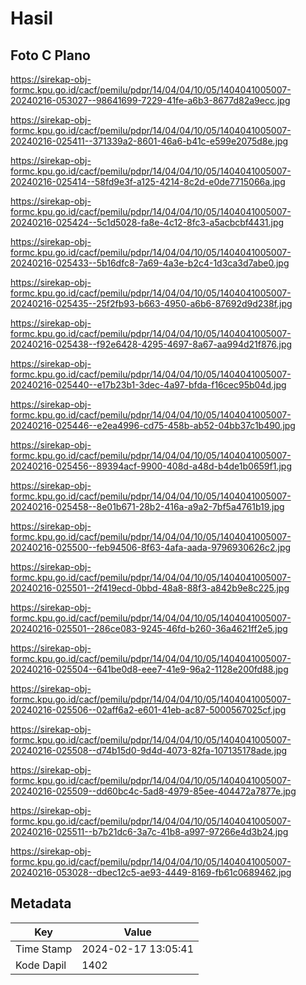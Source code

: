 # Hasil

## Foto C Plano

https://sirekap-obj-formc.kpu.go.id/cacf/pemilu/pdpr/14/04/04/10/05/1404041005007-20240216-053027--98641699-7229-41fe-a6b3-8677d82a9ecc.jpg

https://sirekap-obj-formc.kpu.go.id/cacf/pemilu/pdpr/14/04/04/10/05/1404041005007-20240216-025411--371339a2-8601-46a6-b41c-e599e2075d8e.jpg

https://sirekap-obj-formc.kpu.go.id/cacf/pemilu/pdpr/14/04/04/10/05/1404041005007-20240216-025414--58fd9e3f-a125-4214-8c2d-e0de7715066a.jpg

https://sirekap-obj-formc.kpu.go.id/cacf/pemilu/pdpr/14/04/04/10/05/1404041005007-20240216-025424--5c1d5028-fa8e-4c12-8fc3-a5acbcbf4431.jpg

https://sirekap-obj-formc.kpu.go.id/cacf/pemilu/pdpr/14/04/04/10/05/1404041005007-20240216-025433--5b16dfc8-7a69-4a3e-b2c4-1d3ca3d7abe0.jpg

https://sirekap-obj-formc.kpu.go.id/cacf/pemilu/pdpr/14/04/04/10/05/1404041005007-20240216-025435--25f2fb93-b663-4950-a6b6-87692d9d238f.jpg

https://sirekap-obj-formc.kpu.go.id/cacf/pemilu/pdpr/14/04/04/10/05/1404041005007-20240216-025438--f92e6428-4295-4697-8a67-aa994d21f876.jpg

https://sirekap-obj-formc.kpu.go.id/cacf/pemilu/pdpr/14/04/04/10/05/1404041005007-20240216-025440--e17b23b1-3dec-4a97-bfda-f16cec95b04d.jpg

https://sirekap-obj-formc.kpu.go.id/cacf/pemilu/pdpr/14/04/04/10/05/1404041005007-20240216-025446--e2ea4996-cd75-458b-ab52-04bb37c1b490.jpg

https://sirekap-obj-formc.kpu.go.id/cacf/pemilu/pdpr/14/04/04/10/05/1404041005007-20240216-025456--89394acf-9900-408d-a48d-b4de1b0659f1.jpg

https://sirekap-obj-formc.kpu.go.id/cacf/pemilu/pdpr/14/04/04/10/05/1404041005007-20240216-025458--8e01b671-28b2-416a-a9a2-7bf5a4761b19.jpg

https://sirekap-obj-formc.kpu.go.id/cacf/pemilu/pdpr/14/04/04/10/05/1404041005007-20240216-025500--feb94506-8f63-4afa-aada-9796930626c2.jpg

https://sirekap-obj-formc.kpu.go.id/cacf/pemilu/pdpr/14/04/04/10/05/1404041005007-20240216-025501--2f419ecd-0bbd-48a8-88f3-a842b9e8c225.jpg

https://sirekap-obj-formc.kpu.go.id/cacf/pemilu/pdpr/14/04/04/10/05/1404041005007-20240216-025501--286ce083-9245-46fd-b260-36a4621ff2e5.jpg

https://sirekap-obj-formc.kpu.go.id/cacf/pemilu/pdpr/14/04/04/10/05/1404041005007-20240216-025504--641be0d8-eee7-41e9-96a2-1128e200fd88.jpg

https://sirekap-obj-formc.kpu.go.id/cacf/pemilu/pdpr/14/04/04/10/05/1404041005007-20240216-025506--02aff6a2-e601-41eb-ac87-5000567025cf.jpg

https://sirekap-obj-formc.kpu.go.id/cacf/pemilu/pdpr/14/04/04/10/05/1404041005007-20240216-025508--d74b15d0-9d4d-4073-82fa-107135178ade.jpg

https://sirekap-obj-formc.kpu.go.id/cacf/pemilu/pdpr/14/04/04/10/05/1404041005007-20240216-025509--dd60bc4c-5ad8-4979-85ee-404472a7877e.jpg

https://sirekap-obj-formc.kpu.go.id/cacf/pemilu/pdpr/14/04/04/10/05/1404041005007-20240216-025511--b7b21dc6-3a7c-41b8-a997-97266e4d3b24.jpg

https://sirekap-obj-formc.kpu.go.id/cacf/pemilu/pdpr/14/04/04/10/05/1404041005007-20240216-053028--dbec12c5-ae93-4449-8169-fb61c0689462.jpg


## Metadata

| Key        | Value               |
| ---------- | ------------------- |
| Time Stamp | 2024-02-17 13:05:41 |
| Kode Dapil | 1402                |



